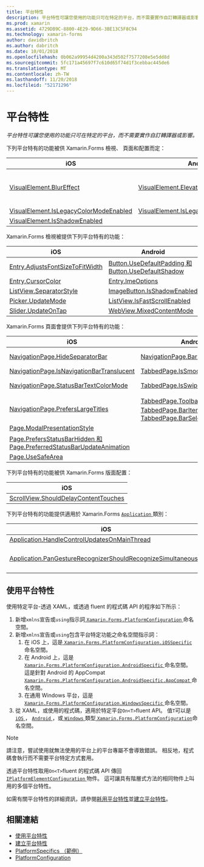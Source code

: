 ```yaml
---
title: 平台特性
description: 平台特性可讓您使用的功能只可在特定的平台，而不需要實作自訂轉譯器或影響。
ms.prod: xamarin
ms.assetid: 4729DB9C-8800-4E29-9D66-3BE13C5F8C94
ms.technology: xamarin-forms
author: davidbritch
ms.author: dabritch
ms.date: 10/01/2018
ms.openlocfilehash: 0b062a99954d4200a343d502f7577208e5e5dd8d
ms.sourcegitcommit: 5fc171a45697f7c610d65f74d1f3cebbac445de6
ms.translationtype: MT
ms.contentlocale: zh-TW
ms.lasthandoff: 11/20/2018
ms.locfileid: "52171296"
---
```

# <a name="platform-specifics"></a>平台特性

_平台特性可讓您使用的功能只可在特定的平台，而不需要實作自訂轉譯器或影響。_

下列平台特有的功能被供 Xamarin.Forms 檢視、 頁面和配置而定：

|iOS|Android|Windows|
|--- |--- |--- |
|[VisualElement.BlurEffect](~/xamarin-forms/platform/platform-specifics/consuming/ios.md#blur)|[VisualElement.Elevation](~/xamarin-forms/platform/platform-specifics/consuming/android.md#elevation)|[VisualElement.AccessKey、 VisualElement.AccessKeyPlacement、 VisualElement.AccessKeyHorizontalOffset 和 VisualElement.AccessKeyVerticalOffset](~/xamarin-forms/platform/platform-specifics/consuming/windows.md#visualelement-accesskeys)|
|[VisualElement.IsLegacyColorModeEnabled](~/xamarin-forms/platform/platform-specifics/consuming/ios.md#legacy-color-mode)|[VisualElement.IsLegacyColorModeEnabled](~/xamarin-forms/platform/platform-specifics/consuming/android.md#legacy-color-mode)|[VisualElement.IsLegacyColorModeEnabled](~/xamarin-forms/platform/platform-specifics/consuming/windows.md#legacy-color-mode)|
|[VisualElement.IsShadowEnabled](~/xamarin-forms/platform/platform-specifics/consuming/ios.md#drop-shadow)|

Xamarin.Forms 檢視被提供下列平台特有的功能：

|iOS|Android|Windows|
|--- |--- |--- |
|[Entry.AdjustsFontSizeToFitWidth](~/xamarin-forms/platform/platform-specifics/consuming/ios.md#adjust_font_size)|[Button.UseDefaultPadding 和 Button.UseDefaultShadow](~/xamarin-forms/platform/platform-specifics/consuming/android.md#button-padding-shadow)|[InputView.DetectReadingOrderFromContent Label.DetectReadingOrderFromContent](~/xamarin-forms/platform/platform-specifics/consuming/windows.md#inputview-readingorder)|
|[Entry.CursorColor](~/xamarin-forms/platform/platform-specifics/consuming/ios.md#entry-cursorcolor)|[Entry.ImeOptions](~/xamarin-forms/platform/platform-specifics/consuming/android.md#entry-imeoptions)|[ListView.SelectionMode](~/xamarin-forms/platform/platform-specifics/consuming/windows.md#listview-selectionmode)|
|[ListView.SeparatorStyle](~/xamarin-forms/platform/platform-specifics/consuming/ios.md#listview-separatorstyle)|[ImageButton.IsShadowEnabled](~/xamarin-forms/platform/platform-specifics/consuming/android.md#imagebutton-drop-shadow)|[SearchBar.IsSpellCheckEnabled](~/xamarin-forms/platform/platform-specifics/consuming/windows.md#searchbar-spellcheck)|
|[Picker.UpdateMode](~/xamarin-forms/platform/platform-specifics/consuming/ios.md#picker_update_mode)|[ListView.IsFastScrollEnabled](~/xamarin-forms/platform/platform-specifics/consuming/android.md#fastscroll)|[WebView.IsJavaScriptAlertEnabled](~/xamarin-forms/platform/platform-specifics/consuming/windows.md#webview-javascript-alert)|
|[Slider.UpdateOnTap](~/xamarin-forms/platform/platform-specifics/consuming/ios.md#slider-updateontap)|[WebView.MixedContentMode](~/xamarin-forms/platform/platform-specifics/consuming/android.md#webview-mixed-content)|

Xamarin.Forms 頁面會提供下列平台特有的功能：

|iOS|Android|Windows|
|--- |--- |--- |
|[NavigationPage.HideSeparatorBar](~/xamarin-forms/platform/platform-specifics/consuming/ios.md#navigationpage-hideseparatorbar)|[NavigationPage.BarHeight](~/xamarin-forms/platform/platform-specifics/consuming/android.md#navigationpage-barheight)|[MasterDetailPage.CollapsedPaneWidth 和 MasterDetailPage.CollapseStyle](~/xamarin-forms/platform/platform-specifics/consuming/windows.md#collapsable_navigation_bar)|
|[NavigationPage.IsNavigationBarTranslucent](~/xamarin-forms/platform/platform-specifics/consuming/ios.md#translucent_navigation_bar)|[TabbedPage.IsSmoothScrollEnabled](~/xamarin-forms/platform/platform-specifics/consuming/android.md#tabbedpage-transition-animations)|[Page.ToolbarPlacement](~/xamarin-forms/platform/platform-specifics/consuming/windows.md#toolbar_placement)|
|[NavigationPage.StatusBarTextColorMode](~/xamarin-forms/platform/platform-specifics/consuming/ios.md#status_bar_color_mode)|[TabbedPage.IsSwipePagingEnabled](~/xamarin-forms/platform/platform-specifics/consuming/android.md#enable_swipe_paging)|[TabbedPage.HeaderIconsEnabled 和 TabbedPage.HeaderIconsSize](~/xamarin-forms/platform/platform-specifics/consuming/windows.md#tabbedpage-icons)|
|[NavigationPage.PrefersLargeTitles](~/xamarin-forms/platform/platform-specifics/consuming/ios.md#large_title)|[TabbedPage.ToolbarPlacement、 TabbedPage.BarItemColor 和 TabbedPage.BarSelectedItemColor](~/xamarin-forms/platform/platform-specifics/consuming/android.md#tabbedpage-toolbar)|
|[Page.ModalPresentationStyle](~/xamarin-forms/platform/platform-specifics/consuming/ios.md#modal-page-presentation-style)|
|[Page.PrefersStatusBarHidden 和 Page.PreferredStatusBarUpdateAnimation](~/xamarin-forms/platform/platform-specifics/consuming/ios.md#set_status_bar_visibility)|
|[Page.UseSafeArea](~/xamarin-forms/platform/platform-specifics/consuming/ios.md#safe_area_layout)|

下列平台特有的功能被供 Xamarin.Forms 版面配置：

|iOS|
|--- |
|[ScrollView.ShouldDelayContentTouches](~/xamarin-forms/platform/platform-specifics/consuming/ios.md#delay_content_touches)|

下列平台特有的功能提供適用於 Xamarin.Forms [ `Application` ](xref:Xamarin.Forms.Application)類別：

|iOS|Android|
|--- |--- |
|[Application.HandleControlUpdatesOnMainThread](~/xamarin-forms/platform/platform-specifics/consuming/ios.md#update-on-main-thread)|[Application.WindowSoftInputModeAdjust](~/xamarin-forms/platform/platform-specifics/consuming/android.md#soft_input_mode)|
|[Application.PanGestureRecognizerShouldRecognizeSimultaneously](~/xamarin-forms/platform/platform-specifics/consuming/ios.md#simultaneous-pan-gesture)|[Application.SendDisappearingEventOnPause、 Application.SendAppearingEventOnResume 和 Application.ShouldPreserveKeyboardOnResume](~/xamarin-forms/platform/platform-specifics/consuming/android.md#disable_lifecycle_events)|

## <a name="consuming-platform-specifics"></a>使用平台特性

使用特定平台-透過 XAML，或透過 fluent 的程式碼 API 的程序如下所示：

1. 新增`xmlns`宣告或`using`指示詞[ `Xamarin.Forms.PlatformConfiguration` ](xref:Xamarin.Forms.PlatformConfiguration)命名空間。
1. 新增`xmlns`宣告或`using`包含平台特定功能之命名空間指示詞：
    1. 在 iOS 上，這是[ `Xamarin.Forms.PlatformConfiguration.iOSSpecific` ](xref:Xamarin.Forms.PlatformConfiguration.iOSSpecific)命名空間。
    1. 在 Android 上，這是[ `Xamarin.Forms.PlatformConfiguration.AndroidSpecific` ](xref:Xamarin.Forms.PlatformConfiguration.AndroidSpecific)命名空間。 這是針對 Android 的 AppCompat [ `Xamarin.Forms.PlatformConfiguration.AndroidSpecific.AppCompat` ](xref:Xamarin.Forms.PlatformConfiguration.AndroidSpecific.AppCompat)命名空間。
    1. 在通用 Windows 平台，這是[ `Xamarin.Forms.PlatformConfiguration.WindowsSpecific` ](xref:Xamarin.Forms.PlatformConfiguration.WindowsSpecific)命名空間。
1. 從 XAML，或使用的程式碼，適用於特定平台`On<T>`fluent API。 值`T`可以是[ `iOS` ](xref:Xamarin.Forms.PlatformConfiguration.iOS)， [ `Android` ](xref:Xamarin.Forms.PlatformConfiguration.Android)，或[ `Windows` ](xref:Xamarin.Forms.PlatformConfiguration.Windows)類型[ `Xamarin.Forms.PlatformConfiguration`](xref:Xamarin.Forms.PlatformConfiguration)命名空間。

> [!NOTE]
> 請注意，嘗試使用就無法使用的平台上的平台專屬不會導致錯誤。 相反地，程式碼會執行而不需要平台特定方式套用。

透過平台特性取用`On<T>`fluent 的程式碼 API 傳回[ `IPlatformElementConfiguration` ](xref:Xamarin.Forms.IPlatformElementConfiguration`2)物件。 這可讓具有階層式方法的相同物件上叫用的多個平台特性。

如需有關平台特性的詳細資訊，請參閱[耗用平台特性](~/xamarin-forms/platform/platform-specifics/consuming/index.md)並[建立平台特性](~/xamarin-forms/platform/platform-specifics/creating.md)。

## <a name="related-links"></a>相關連結

- [使用平台特性](~/xamarin-forms/platform/platform-specifics/consuming/index.md)
- [建立平台特性](~/xamarin-forms/platform/platform-specifics/creating.md)
- [PlatformSpecifics （範例）](https://developer.xamarin.com/samples/xamarin-forms/userinterface/platformspecifics/)
- [PlatformConfiguration](xref:Xamarin.Forms.PlatformConfiguration)
